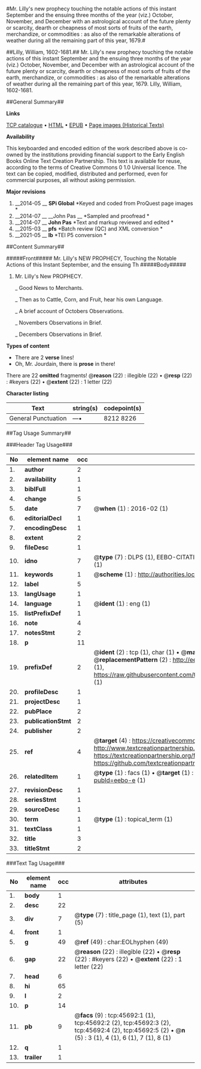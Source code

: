 #Mr. Lilly's new prophecy touching the notable actions of this instant September and the ensuing three months of the year (viz.) October, November, and December with an astrological account of the future plenty or scarcity, dearth or cheapness of most sorts of fruits of the earth, merchandize, or commodities : as also of the remarkable alterations of weather during all the remaining part of this year, 1679.#

##Lilly, William, 1602-1681.##
Mr. Lilly's new prophecy touching the notable actions of this instant September and the ensuing three months of the year (viz.) October, November, and December with an astrological account of the future plenty or scarcity, dearth or cheapness of most sorts of fruits of the earth, merchandize, or commodities : as also of the remarkable alterations of weather during all the remaining part of this year, 1679.
Lilly, William, 1602-1681.

##General Summary##

**Links**

[TCP catalogue](http://www.ota.ox.ac.uk/tcp/)  • 
[HTML](http://tei.it.ox.ac.uk/tcp/Texts-HTML/free/A48/A48510.html)  • 
[EPUB](http://tei.it.ox.ac.uk/tcp/Texts-EPUB/free/A48/A48510.epub) • 
[Page images (Historical Texts)](https://historicaltexts.jisc.ac.uk/eebo-10759089e)

**Availability**

This keyboarded and encoded edition of the work described above is co-owned by the
    institutions providing financial support to the Early English Books Online Text Creation
    Partnership. This text is available for reuse, according to the terms of  Creative Commons 0 1.0 Universal
    licence. The text can be copied, modified, distributed and performed, even for commercial
    purposes, all without asking permission.

**Major revisions**

1. __2014-05 __ __SPi Global__ *Keyed and coded from ProQuest page images *
1. __2014-07 __ __John Pas __ *Sampled and proofread *
1. __2014-07 __ __John Pas__ *Text and markup reviewed and edited *
1. __2015-03 __ __pfs__ *Batch review (QC) and XML conversion *
1. __2021-05 __ __lb__ *TEI P5 conversion *

##Content Summary##

#####Front#####
Mr. Lilly's NEW PROPHECY, Touching the Notable Actions of this Instant September, and the ensuing Th
#####Body#####

1. Mr. Lilly's New PROPHECY.

    _ Good News to Merchants.

    _ Then as to Cattle, Corn, and Fruit, hear his own Language.

    _ A brief account of Octobers Observations.

    _ Novembers Observations in Brief.

    _ Decembers Observations in Brief.

**Types of content**

  * There are 2 **verse** lines!
  * Oh, Mr. Jourdain, there is **prose** in there!

There are 22 **omitted** fragments! 
 @__reason__ (22) : illegible (22)  •  @__resp__ (22) : #keyers (22)  •  @__extent__ (22) : 1 letter (22)

**Character listing**


|Text|string(s)|codepoint(s)|
|---|---|---|
|General Punctuation|—•|8212 8226|

##Tag Usage Summary##

###Header Tag Usage###

|No|element name|occ|attributes|
|---|---|---|---|
|1.|__author__|2||
|2.|__availability__|1||
|3.|__biblFull__|1||
|4.|__change__|5||
|5.|__date__|7| @__when__ (1) : 2016-02 (1)|
|6.|__editorialDecl__|1||
|7.|__encodingDesc__|1||
|8.|__extent__|2||
|9.|__fileDesc__|1||
|10.|__idno__|7| @__type__ (7) : DLPS (1), EEBO-CITATION (1), VID (1), EEBO-PROQUEST (1), STC (2), OCLC (1)|
|11.|__keywords__|1| @__scheme__ (1) : http://authorities.loc.gov/ (1)|
|12.|__label__|5||
|13.|__langUsage__|1||
|14.|__language__|1| @__ident__ (1) : eng (1)|
|15.|__listPrefixDef__|1||
|16.|__note__|4||
|17.|__notesStmt__|2||
|18.|__p__|11||
|19.|__prefixDef__|2| @__ident__ (2) : tcp (1), char (1)  •  @__matchPattern__ (2) : ([0-9\-]+):([0-9IVX]+) (1), (.+) (1)  •  @__replacementPattern__ (2) : http://eebo.chadwyck.com/downloadtiff?vid=$1&page=$2 (1), https://raw.githubusercontent.com/textcreationpartnership/Texts/master/tcpchars.xml#$1 (1)|
|20.|__profileDesc__|1||
|21.|__projectDesc__|1||
|22.|__pubPlace__|2||
|23.|__publicationStmt__|2||
|24.|__publisher__|2||
|25.|__ref__|4| @__target__ (4) : https://creativecommons.org/publicdomain/zero/1.0/ (1), http://www.textcreationpartnership.org/docs/. (1), https://textcreationpartnership.org/faq/#faq05 (1), https://github.com/textcreationpartnership (1)|
|26.|__relatedItem__|1| @__type__ (1) : facs (1)  •  @__target__ (1) : https://data.historicaltexts.jisc.ac.uk/view?pubId=eebo-e (1)|
|27.|__revisionDesc__|1||
|28.|__seriesStmt__|1||
|29.|__sourceDesc__|1||
|30.|__term__|1| @__type__ (1) : topical_term (1)|
|31.|__textClass__|1||
|32.|__title__|3||
|33.|__titleStmt__|2||


###Text Tag Usage###

|No|element name|occ|attributes|
|---|---|---|---|
|1.|__body__|1||
|2.|__desc__|22||
|3.|__div__|7| @__type__ (7) : title_page (1), text (1), part (5)|
|4.|__front__|1||
|5.|__g__|49| @__ref__ (49) : char:EOLhyphen (49)|
|6.|__gap__|22| @__reason__ (22) : illegible (22)  •  @__resp__ (22) : #keyers (22)  •  @__extent__ (22) : 1 letter (22)|
|7.|__head__|6||
|8.|__hi__|65||
|9.|__l__|2||
|10.|__p__|14||
|11.|__pb__|9| @__facs__ (9) : tcp:45692:1 (1), tcp:45692:2 (2), tcp:45692:3 (2), tcp:45692:4 (2), tcp:45692:5 (2)  •  @__n__ (5) : 3 (1), 4 (1), 6 (1), 7 (1), 8 (1)|
|12.|__q__|1||
|13.|__trailer__|1||
